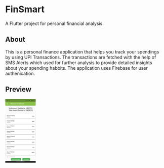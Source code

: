 # FinSmart

A Flutter project for personal financial analysis.

## About

This is a personal finance application that helps you track your spendings by using UPI Transactions. The transactions are fetched with the help of SMS Alerts which used for further analysis to provide detailed insights about your spending habbits. The application uses Firebase for user authenication.

## Preview

<img src = "https://github.com/adityaaa-31/FinSmart/blob/main/assets/images/Picture1.png" height = 200 px/>
